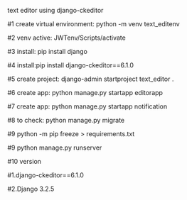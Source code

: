 text editor using django-ckeditor 



#1 create virtual environment: python -m venv text_editenv

#2 venv active: JWTenv/Scripts/activate

#3 install: pip install django 

#4 install:pip install django-ckeditor==6.1.0

#5 create project: django-admin startproject  text_editor .

#6 create app: python manage.py startapp  editorapp

#7 create app: python manage.py startapp  notification

#8 to check: python manage.py migrate

#9 python -m pip freeze > requirements.txt

#9 python manage.py runserver

#10 version

   #1.django-ckeditor==6.1.0
 
   #2.Django 3.2.5
